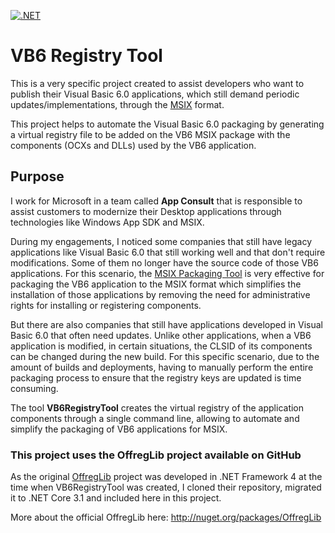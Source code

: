 [![.NET](https://github.com/luishdemetrio/Vb6VirtualRegistry/actions/workflows/dotnet.yml/badge.svg)](https://github.com/luishdemetrio/Vb6VirtualRegistry/actions/workflows/dotnet.yml)

# VB6 Registry Tool
This is a very specific project created to assist developers who want to publish their Visual Basic 6.0 applications, which still demand periodic updates/implementations, through the  [MSIX](https://docs.microsoft.com/en-us/windows/msix/overview "What is MSIX?") format.

This project helps to automate the Visual Basic 6.0 packaging by generating a virtual registry file to be added on the VB6 MSIX package with the components (OCXs and DLLs) used by the VB6 application.

## Purpose
I work for Microsoft in a team called **App Consult** that is responsible to assist customers to modernize their Desktop applications through technologies like Windows App SDK and MSIX.

During my engagements, I noticed some companies that still have legacy applications like Visual Basic 6.0 that still working well and that don't require modifications. Some of them no longer have the source code of those VB6 applications. For this scenario, the [MSIX Packaging Tool](https://docs.microsoft.com/en-us/windows/msix/packaging-tool/tool-overview "MSIX Packaging Tool") is very effective for packaging the VB6 application to the MSIX format which simplifies the installation of those applications by removing the need for administrative rights for installing or registering components. 


But there are also companies that still have applications developed in Visual Basic 6.0 that often need updates. Unlike other applications, when a VB6 application is modified, in certain situations, the CLSID of its components can be changed during the new build. For this specific scenario, due to the amount of builds and deployments, having to manually perform the entire packaging process to ensure that the registry keys are updated is time consuming.

The tool **VB6RegistryTool** creates the virtual registry of the application components through a single command line, allowing to automate and simplify the packaging of VB6 applications for MSIX.



### This project uses the OffregLib project available on GitHub
As the original [OffregLib](https://github.com/LordMike/OffregLib "OffregLib repo on GitHub") project was developed in .NET Framework 4 at the time when VB6RegistryTool was created, I cloned their repository, migrated it to .NET Core 3.1 and included here in this project.

More about the official OffregLib here: http://nuget.org/packages/OffregLib





